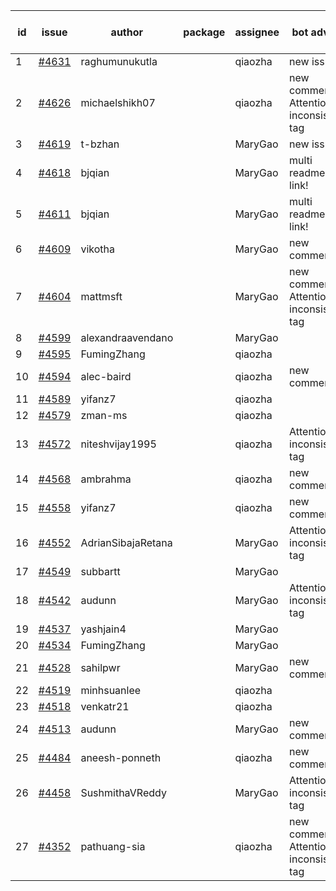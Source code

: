 | id | issue | author | package | assignee | bot advice | created date of issue | target release date | date from target |
| ------ | ------ | ------ | ------ | ------ | ------ | ------ | ------ | :-----: |
| 1 | [#4631](https://github.com/Azure/sdk-release-request/issues/4631) | raghumunukutla |  | qiaozha | new issue. | 10-12 | 10-27 |  |
| 2 | [#4626](https://github.com/Azure/sdk-release-request/issues/4626) | michaelshikh07 |  | qiaozha | new comment. Attention to inconsistent tag | 10-09 | 10-27 |  |
| 3 | [#4619](https://github.com/Azure/sdk-release-request/issues/4619) | t-bzhan |  | MaryGao | new issue. | 10-08 | 10-27 |  |
| 4 | [#4618](https://github.com/Azure/sdk-release-request/issues/4618) | bjqian |  | MaryGao | multi readme link! | 10-07 | 10-27 |  |
| 5 | [#4611](https://github.com/Azure/sdk-release-request/issues/4611) | bjqian |  | MaryGao | multi readme link! | 10-07 | 10-27 |  |
| 6 | [#4609](https://github.com/Azure/sdk-release-request/issues/4609) | vikotha |  | MaryGao | new comment. | 10-06 | 10-27 |  |
| 7 | [#4604](https://github.com/Azure/sdk-release-request/issues/4604) | mattmsft |  | MaryGao | new comment. Attention to inconsistent tag | 10-03 | 10-27 |  |
| 8 | [#4599](https://github.com/Azure/sdk-release-request/issues/4599) | alexandraavendano |  | MaryGao |  | 10-02 | 10-27 |  |
| 9 | [#4595](https://github.com/Azure/sdk-release-request/issues/4595) | FumingZhang |  | qiaozha |  | 09-29 | 10-27 |  |
| 10 | [#4594](https://github.com/Azure/sdk-release-request/issues/4594) | alec-baird |  | qiaozha | new comment. | 09-28 | 10-27 |  |
| 11 | [#4589](https://github.com/Azure/sdk-release-request/issues/4589) | yifanz7 |  | qiaozha |  | 09-28 | 10-27 |  |
| 12 | [#4579](https://github.com/Azure/sdk-release-request/issues/4579) | zman-ms |  | qiaozha |  | 09-26 | 10-27 |  |
| 13 | [#4572](https://github.com/Azure/sdk-release-request/issues/4572) | niteshvijay1995 |  | qiaozha | Attention to inconsistent tag | 09-26 | 10-27 |  |
| 14 | [#4568](https://github.com/Azure/sdk-release-request/issues/4568) | ambrahma |  | qiaozha | new comment. | 09-25 | 10-27 |  |
| 15 | [#4558](https://github.com/Azure/sdk-release-request/issues/4558) | yifanz7 |  | qiaozha | new comment. | 09-25 | 10-27 |  |
| 16 | [#4552](https://github.com/Azure/sdk-release-request/issues/4552) | AdrianSibajaRetana |  | MaryGao | Attention to inconsistent tag | 09-22 | 10-27 |  |
| 17 | [#4549](https://github.com/Azure/sdk-release-request/issues/4549) | subbartt |  | MaryGao |  | 09-22 | 10-27 |  |
| 18 | [#4542](https://github.com/Azure/sdk-release-request/issues/4542) | audunn |  | MaryGao | Attention to inconsistent tag | 09-21 | 10-27 |  |
| 19 | [#4537](https://github.com/Azure/sdk-release-request/issues/4537) | yashjain4 |  | MaryGao |  | 09-21 | 10-27 |  |
| 20 | [#4534](https://github.com/Azure/sdk-release-request/issues/4534) | FumingZhang |  | MaryGao |  | 09-21 | 10-27 |  |
| 21 | [#4528](https://github.com/Azure/sdk-release-request/issues/4528) | sahilpwr |  | MaryGao | new comment. | 09-20 | 10-27 |  |
| 22 | [#4519](https://github.com/Azure/sdk-release-request/issues/4519) | minhsuanlee |  | qiaozha |  | 09-13 | 10-27 |  |
| 23 | [#4518](https://github.com/Azure/sdk-release-request/issues/4518) | venkatr21 |  | qiaozha |  | 09-13 | 10-27 |  |
| 24 | [#4513](https://github.com/Azure/sdk-release-request/issues/4513) | audunn |  | MaryGao | new comment. | 09-08 | 10-27 |  |
| 25 | [#4484](https://github.com/Azure/sdk-release-request/issues/4484) | aneesh-ponneth |  | qiaozha | new comment. | 08-31 | 09-22 |  |
| 26 | [#4458](https://github.com/Azure/sdk-release-request/issues/4458) | SushmithaVReddy |  | MaryGao | Attention to inconsistent tag | 08-23 | 09-22 |  |
| 27 | [#4352](https://github.com/Azure/sdk-release-request/issues/4352) | pathuang-sia |  | qiaozha | new comment. Attention to inconsistent tag | 07-20 | 09-22 |  |
